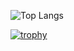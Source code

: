 ![Top Langs](https://github-readme-stats.vercel.app/api/top-langs/?username=x0pwn&layout=compact&theme=dark)

[![trophy](https://github-profile-trophy.vercel.app/?username=ryo-ma&theme=onedark)](https://github.com/x0pwn/github-profile-trophy)
